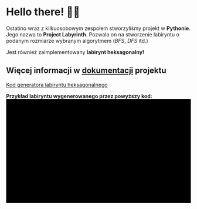 
# Hello there! 🧔🏼

Ostatino wraz z kilkuosobowym zespołem stworzyliśmy projekt w **Pythonie**. Jego nazwa to **Project Labyrinth**.
Pozwala on na stworzenie labiryntu o podanym rozmiarze wybranym algorytmem (*BFS*, *DFS* itd.)

Jest również zaimplementowany  **labirynt heksagonalny!** 

## Więcej informacji w [dokumentacji](https://github.com/AGH-Narzedzia-Informatyczne/Project_Labyrinth/wiki/1.-LABIRYNTY) projektu

 [Kod generatora labiryntu heksagonalnego](https://gist.github.com/Aszman/e69a89f9e6ad39e182a9f5537de0ebac)


**Przykład labiryntu wygenerowanego przez powyższy kod:**
![nic tu nie ma](alg.gif)

